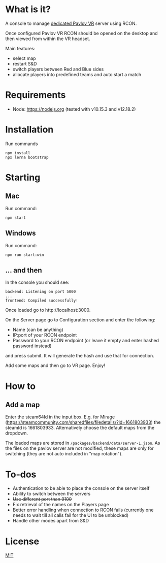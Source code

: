 # What is it?

A console to manage [dedicated Pavlov VR](http://wiki.pavlov-vr.com/index.php?title=Dedicated_server) server using RCON.

Once configured Pavlov VR RCON should be opened on the desktop and then viewed from within the VR headset.

Main features:

- select map
- restart S&D
- switch players between Red and Blue sides
- allocate players into predefined teams and auto start a match

# Requirements

- Node: https://nodejs.org (tested with v10.15.3 and v12.18.2)

# Installation

Run commands
````
npm install
npx lerna bootstrap
````

# Starting
## Mac
Run command:
````
npm start
````

## Windows
Run command:
````
npm run start:win
````

## ... and then

In the console you should see:
````
backend: Listening on port 5000
...
frontend: Compiled successfully!
````

Once loaded go to http://localhost:3000.

On the Server page go to Configuration section and enter the following:

- Name (can be anything)
- IP:port of your RCON endpoint
- Password to your RCON endpoint (or leave it empty and enter hashed password instead)

and press submit. It will generate the hash and use that for connection.

Add some maps and then go to VR page. Enjoy!

# How to

## Add a map

Enter the steam64Id in the input box. E.g. for Mirage (https://steamcommunity.com/sharedfiles/filedetails/?id=1661803933) the steamId is 1661803933. Alternatively choose the default maps from the dropdown.

The loaded maps are stored in `/packages/backend/data/server-1.json`. As the files on the pavlov server are not modified, these maps are only for switching (they are not auto included in "map rotation").

# To-dos

- Authentication to be able to place the console on the server itself
- Ability to switch between the servers
- ~~Use different port than 9100~~
- Fix retrieval of the names on the Players page
- Better error handling when connection to RCON fails (currently one needs to wait till all calls fail for the UI to be unblocked)
- Handle other modes apart from S&D

# License

[MIT](LICENSE)

